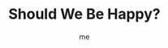---
title      : "Should We Be Happy?"
author     : me
link       : https://medium.com/@buster/should-we-be-happy-5d9e9a47d7d7?source=friends_link&sk=c7df9822f127ad3db05383104cb368ee
one_liner  : "A weird comic about happiness."
image			 : 
piles			 : ['fiction', 'mindset']
redirect 	 : true
---